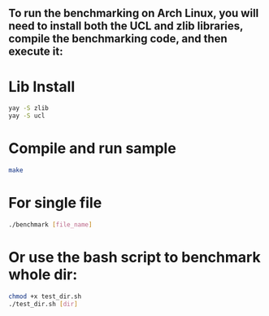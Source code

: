 ## To run the benchmarking on Arch Linux, you will need to install both the UCL and zlib libraries, compile the benchmarking code, and then execute it:

# Lib Install
``` bash
yay -S zlib
yay -S ucl
```

# Compile and run sample
``` bash
make
``` 

# For single file
``` bash
./benchmark [file_name]
``` 

# Or use the bash script to benchmark whole dir:
``` bash
chmod +x test_dir.sh
./test_dir.sh [dir]
```
